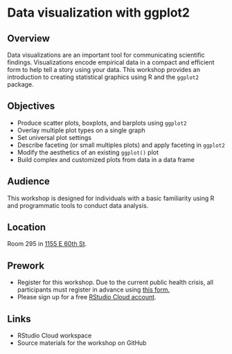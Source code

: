 # Data visualization with ggplot2

## Overview

Data visualizations are an important tool for communicating scientific findings. Visualizations encode empirical data in a compact and efficient form to help tell a story using your data. This workshop provides an introduction to creating statistical graphics using R and the `ggplot2` package.

## Objectives

- Produce scatter plots, boxplots, and barplots using `ggplot2`
- Overlay multiple plot types on a single graph
- Set universal plot settings
- Describe faceting (or small multiples plots) and apply faceting in `ggplot2`
- Modify the aesthetics of an existing `ggplot()` plot
- Build complex and customized plots from data in a data frame

## Audience

This workshop is designed for individuals with a basic familiarity using R and programmatic tools to conduct data analysis.

## Location

Room 295 in [1155 E 60th St](https://goo.gl/maps/7n7wDsd9mjnfRBtR8).

## Prework

- Register for this workshop. Due to the current public health crisis, all participants must register in advance using [this form.](https://forms.gle/dXpDDpmYrhmQKdmEA)
- Please sign up for a free [RStudio Cloud account](https://rstudio.cloud).

## Links

- RStudio Cloud workspace
- Source materials for the workshop on GitHub

